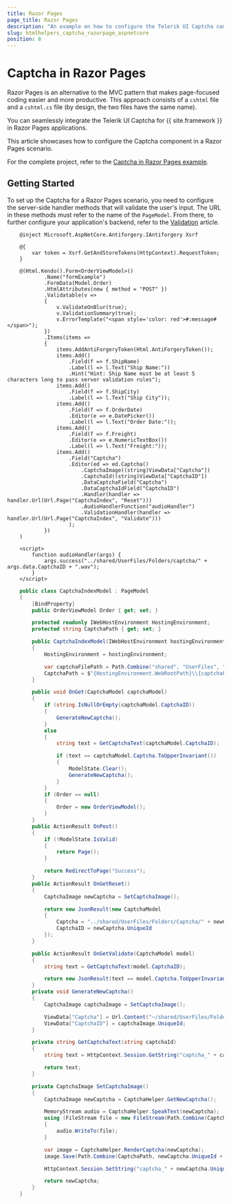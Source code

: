 ```yaml
---
title: Razor Pages
page_title: Razor Pages
description: "An example on how to configure the Telerik UI Captcha component for {{ site.framework }} in a Razor Page."
slug: htmlhelpers_captcha_razorpage_aspnetcore
position: 8
---
```


# Captcha in Razor Pages

Razor Pages is an alternative to the MVC pattern that makes page-focused coding easier and more productive. This approach consists of a `cshtml` file and a `cshtml.cs` file (by design, the two files have the same name). 

You can seamlessly integrate the Telerik UI Captcha for {{ site.framework }} in Razor Pages applications.

This article showcases how to configure the Captcha component in a Razor Pages scenario.

For the complete project, refer to the [Captcha in Razor Pages example](https://github.com/telerik/ui-for-aspnet-core-examples/blob/master/Telerik.Examples.RazorPages/Telerik.Examples.RazorPages/Pages/Captcha/CaptchaIndex.cshtml).

## Getting Started

To set up the Captcha for a Razor Pages scenario, you need to configure the server-side handler methods that will validate the user's input. The URL in these methods must refer to the name of the `PageModel`. From there, to further configure your application's backend, refer to the [Validation](https://docs.telerik.com/aspnet-core/html-helpers/editors/captcha/validation) article.

```HtmlHelper
    @inject Microsoft.AspNetCore.Antiforgery.IAntiforgery Xsrf

    @{
        var token = Xsrf.GetAndStoreTokens(HttpContext).RequestToken;
    }

    @(Html.Kendo().Form<OrderViewModel>()
            .Name("formExample")
            .FormData(Model.Order)
            .HtmlAttributes(new { method = "POST" })
            .Validatable(v =>
            {
                v.ValidateOnBlur(true);
                v.ValidationSummary(true);
                v.ErrorTemplate("<span style='color: red'>#:message#</span>");
            })
            .Items(items =>
            {
                items.AddAntiForgeryToken(Html.AntiForgeryToken());
                items.Add()
                    .Field(f => f.ShipName)
                    .Label(l => l.Text("Ship Name:"))
                    .Hint("Hint: Ship Name must be at least 5 characters long to pass server validation rules");
                items.Add()
                    .Field(f => f.ShipCity)
                    .Label(l => l.Text("Ship City"));
                items.Add()
                    .Field(f => f.OrderDate)
                    .Editor(e => e.DatePicker())
                    .Label(l => l.Text("Order Date:"));
                items.Add()
                    .Field(f => f.Freight)
                    .Editor(e => e.NumericTextBox())
                    .Label(l => l.Text("Freight:"));
                items.Add()
                    .Field("Captcha")
                    .Editor(ed => ed.Captcha()
                        .CaptchaImage((string)ViewData["Captcha"])
                        .CaptchaId((string)ViewData["CaptchaID"])
                        .DataCaptchaField("Captcha")
                        .DataCaptchaIdField("CaptchaID")
                        .Handler(handler => handler.Url(Url.Page("CaptchaIndex", "Reset")))
                        .AudioHandlerFunction("audioHandler")
                        .ValidationHandler(handler => handler.Url(Url.Page("CaptchaIndex", "Validate")))
                    );
            })
    )
```
```JS Script.js
    <script>
        function audioHandler(args) {
            args.success("../shared/UserFiles/Folders/captcha/" + args.data.CaptchaID + ".wav");
        }
    </script>
```
```C# PageModel
    public class CaptchaIndexModel : PageModel
    {
        [BindProperty]
        public OrderViewModel Order { get; set; }

        protected readonly IWebHostEnvironment HostingEnvironment;
        protected string CaptchaPath { get; set; }

        public CaptchaIndexModel(IWebHostEnvironment hostingEnvironment)
        {
            HostingEnvironment = hostingEnvironment;

            var captchaFilePath = Path.Combine("shared", "UserFiles", "Folders", "Captcha");
            CaptchaPath = $"{HostingEnvironment.WebRootPath}\\{captchaFilePath}";
        }

        public void OnGet(CaptchaModel captchaModel)
        {
            if (string.IsNullOrEmpty(captchaModel.CaptchaID))
            {
                GenerateNewCaptcha();
            }
            else
            {
                string text = GetCaptchaText(captchaModel.CaptchaID);

                if (text == captchaModel.Captcha.ToUpperInvariant())
                {
                    ModelState.Clear();
                    GenerateNewCaptcha();
                }
            }
            if (Order == null)
            {
                Order = new OrderViewModel();
            }
        }
        public ActionResult OnPost()
        {
            if (!ModelState.IsValid)
            {
                return Page();
            }

            return RedirectToPage("Success");
        }
        public ActionResult OnGetReset()
        {
            CaptchaImage newCaptcha = SetCaptchaImage();

            return new JsonResult(new CaptchaModel
            {
                Captcha = "../shared/UserFiles/Folders/Captcha/" + newCaptcha.UniqueId + ".png",
                CaptchaID = newCaptcha.UniqueId
            });
        }

        public ActionResult OnGetValidate(CaptchaModel model)
        {
            string text = GetCaptchaText(model.CaptchaID);

            return new JsonResult(text == model.Captcha.ToUpperInvariant());
        }
        private void GenerateNewCaptcha()
        {
            CaptchaImage captchaImage = SetCaptchaImage();

            ViewData["Captcha"] = Url.Content("~/shared/UserFiles/Folders/Captcha/" + captchaImage.UniqueId + ".png");
            ViewData["CaptchaID"] = captchaImage.UniqueId;
        }

        private string GetCaptchaText(string captchaId)
        {
            string text = HttpContext.Session.GetString("captcha_" + captchaId);

            return text;
        }

        private CaptchaImage SetCaptchaImage()
        {
            CaptchaImage newCaptcha = CaptchaHelper.GetNewCaptcha();

            MemoryStream audio = CaptchaHelper.SpeakText(newCaptcha);
            using (FileStream file = new FileStream(Path.Combine(CaptchaPath, newCaptcha.UniqueId + ".wav"), FileMode.Create, FileAccess.Write))
            {
                audio.WriteTo(file);
            }

            var image = CaptchaHelper.RenderCaptcha(newCaptcha);
            image.Save(Path.Combine(CaptchaPath, newCaptcha.UniqueId + ".png"), ImageFormat.Png);

            HttpContext.Session.SetString("captcha_" + newCaptcha.UniqueId, newCaptcha.Text);

            return newCaptcha;
        }
    }
```

